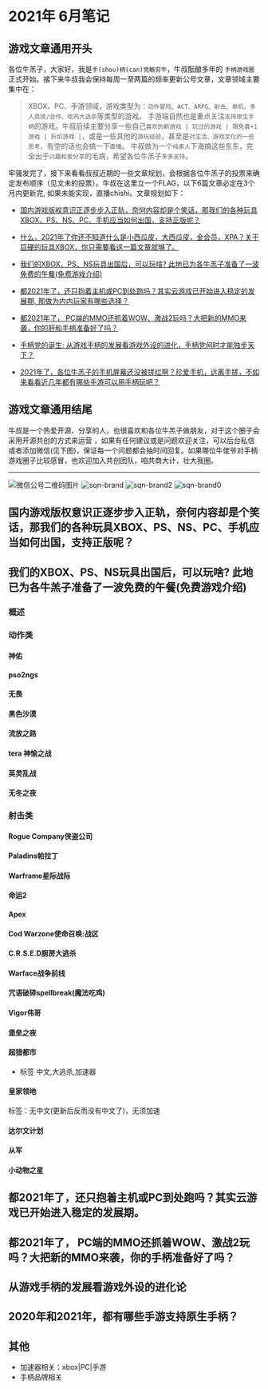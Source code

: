 # 2021年 6月笔记

## 游戏文章通用开头

各位牛羔子，大家好，我是`手(shou)柄(can)党觞穷牛`，牛叔酝酿多年的 `手柄游戏圈`正式开始。接下来牛叔我会保持每周一至两篇的频率更新公号文章，文章领域主要集中在：
> XBOX、PC、手游领域，游戏类型为：`动作冒险、ACT、ARPG、射击、单机、多人竞技/合作、吃鸡大逃杀`等类型的游戏。
> 手游端自然也是重点关注`支持原生手柄`的游戏。牛叔后续主要分享一些自己`喜欢的新游戏 | 玩过的游戏 | 限免喜+1游戏 | 折扣游戏 |`，或是一些其他的`游玩经验`，甚至是`对生活、游戏文化的一些思考`，有空的话也会搞一下`直播`。
> 牛叔做为一个`纯素人`下海搞这些东东，完全出于`兴趣和爱分享`的毛病，希望各位牛羔子`多多支持`。

牢骚发完了，接下来看看叔叔近期的一些文章规划，会根据各位牛羔子的投票来确定发布顺序（见文未的投票）。牛叔在这里立一个FLAG，以下6篇文章必定在3个月内更新完, 如果未能实现，直播chishi。文章规划如下：

- [国内游戏版权意识正逐步步入正轨，奈何内容却是个笑话，那我们的各种玩具XBOX、PS、NS、PC、手机应当如何出国，支持正版呢？]()

- [什么，2021年了你还不知道什么是小西瓜皮，大西瓜皮，金会员，XPA？关于巨硬的玩具XBOX，你只需要看这一篇文章就够了。]()

- [我们的XBOX、PS、NS玩具出国后，可以玩啥? 此地已为各牛羔子准备了一波免费的午餐(免费游戏介绍)]()

- [都2021年了，还只抱着主机或PC到处跑吗？其实云游戏已开始进入稳定的发展期, 那做为内内玩家有哪些选择？]()

- [都2021年了， PC端的MMO还抓着WOW、激战2玩吗？大把新的MMO来袭，你的肝和手柄准备好了吗？]()

- [手柄党的诞生: 从游戏手柄的发展看游戏外设的进化，手柄党何时才能独步天下？]()

- [2021年了，各位牛羔子的手机屏幕还没被搓烂啊？珍爱手机，远离手搓，不如来看看近几年都有哪些手游可以用手柄玩吧？]()



## 游戏文章通用结尾

牛叔是一个热爱开源、分享的人，也很喜欢和各位牛羔子做朋友，对于这个圈子会采用开源共创的方式来运营 ，如果有任何建议或是问题欢迎关注，可以后台私信或者添加微信(见下图)，保证每一个问题都会抽时间回复。如果哪位牛佬爷对手柄游戏圈子比较感冒，也欢迎加入共创团队，咱共商大计，壮大我圈。

---
<!--
评论小程序路径：interbar/pages/topic?id=224108&type=2
-->
![微信公号二维码图片](../../../assets/my-img/weixin-qr.png)
![sqn-brand](../../../assets/my-img/sqn-brand.jpg)
![sqn-brand2](../../../assets/my-img/sqn-brnad2.png)
![sqn-brand0](../../../assets/my-img/sqn-brand0.png)

## 国内游戏版权意识正逐步步入正轨，奈何内容却是个笑话，那我们的各种玩具XBOX、PS、NS、PC、手机应当如何出国，支持正版呢？

## 我们的XBOX、PS、NS玩具出国后，可以玩啥? 此地已为各牛羔子准备了一波免费的午餐(免费游戏介绍)

### 概述

### 动作类

#### 神佑
#### pso2ngs
#### 无畏
#### 黑色沙漠
#### 流放之路
#### tera 神愉之战
#### 英灵乱战
#### 无冬之夜

### 射击类

#### Rogue Company侠盗公司
#### Paladins帕拉丁
#### Warframe星际战际
#### 命运2
#### Apex
#### Cod Warzone使命召唤:战区
#### C.R.S.E.D厨房大逃杀
#### Warface战争前线
#### 咒语破碎spellbreak(魔法吃鸡)
#### Vigor伟哥
#### 堡垒之夜
#### 超猎都市
- 标签
中文,大逃杀,加速器  
#### 皇家领地 
标签：无中文(更新后反而没有中文了)，无须加速

#### 达尔文计划
#### 从军
#### 小动物之星

## 都2021年了，还只抱着主机或PC到处跑吗？其实云游戏已开始进入稳定的发展期。

## 都2021年了， PC端的MMO还抓着WOW、激战2玩吗？大把新的MMO来袭，你的手柄准备好了吗？

## 从游戏手柄的发展看游戏外设的进化论

## 2020年和2021年，都有哪些手游支持原生手柄？

## 其他

- 加速器相关：xbox|PC|手游
- 手柄品牌相关



